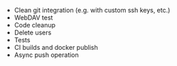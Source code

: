 - Clean git integration (e.g. with custom ssh keys, etc.)
- WebDAV test
- Code cleanup
- Delete users
- Tests
- CI builds and docker publish
- Async push operation